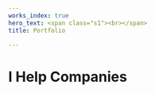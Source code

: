```yaml
---
works_index: true
hero_text: <span class="s1"><br></span>
title: Portfolio

---
```

<h1 class="lead">I Help Companies<style class="outline">Make Impact</style></h1>

<WorksList />